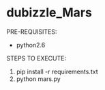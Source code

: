 # dubizzle_Mars

PRE-REQUISITES:
- python2.6


STEPS TO EXECUTE:

1. pip install -r requirements.txt
2. python mars.py
